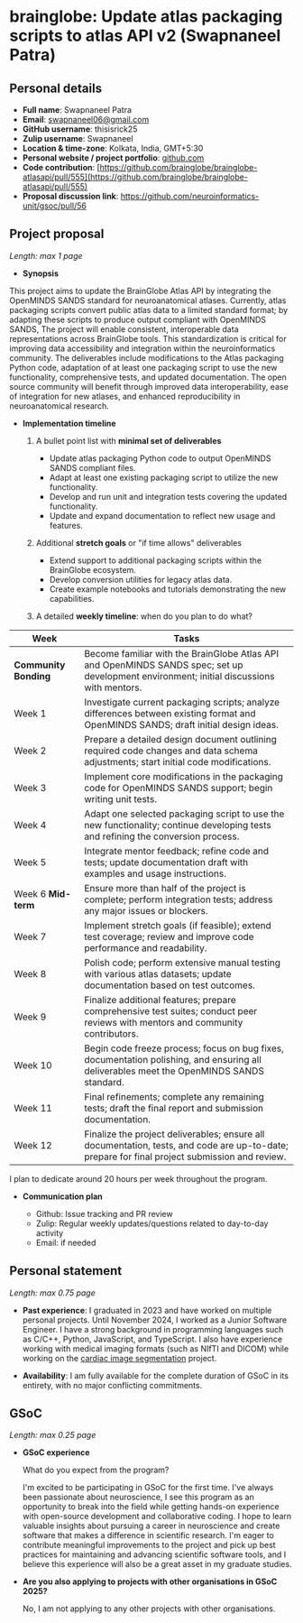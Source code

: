 
# brainglobe: Update atlas packaging scripts to atlas API v2 (Swapnaneel Patra)

## Personal details

- **Full name**: Swapnaneel Patra
- **Email**: <swapnaneel06@gmail.com>
- **GitHub username**: thisisrick25
- **Zulip username**: Swapnaneel
- **Location & time-zone**: Kolkata, India, GMT+5:30
- **Personal website / project portfolio**: [github.com](https://github.com/thisisrick25)
- **Code contribution**: [https://github.com/brainglobe/brainglobe-atlasapi/pull/555](https://github.com/brainglobe/brainglobe-atlasapi/pull/555)
- **Proposal discussion link**: https://github.com/neuroinformatics-unit/gsoc/pull/56

## Project proposal

_Length: max 1 page_

- **Synopsis**

This project aims to update the BrainGlobe Atlas API by integrating the OpenMINDS SANDS standard for neuroanatomical atlases.
Currently, atlas packaging scripts convert public atlas data to a limited standard format; by adapting these scripts to produce output compliant with OpenMINDS SANDS,
The project will enable consistent, interoperable data representations across BrainGlobe tools.
This standardization is critical for improving data accessibility and integration within the neuroinformatics community.
The deliverables include modifications to the Atlas packaging Python code, adaptation of at least one packaging script to use the new functionality,
comprehensive tests, and updated documentation.
The open source community will benefit through improved data interoperability, ease of integration for new atlases,
and enhanced reproducibility in neuroanatomical research.

- **Implementation timeline**

    1. A bullet point list with **minimal set of deliverables**
        - Update atlas packaging Python code to output OpenMINDS SANDS compliant files.
        - Adapt at least one existing packaging script to utilize the new functionality.
        - Develop and run unit and integration tests covering the updated functionality.
        - Update and expand documentation to reflect new usage and features.

    2. Additional **stretch goals** or "if time allows" deliverables
        - Extend support to additional packaging scripts within the BrainGlobe ecosystem.
        - Develop conversion utilities for legacy atlas data.
        - Create example notebooks and tutorials demonstrating the new capabilities.

    3. A detailed **weekly timeline**: when do you plan to do what?

| Week       | Tasks                                                                                                                                       |
|------------|---------------------------------------------------------------------------------------------------------------------------------------------|
| **Community Bonding**| Become familiar with the BrainGlobe Atlas API and OpenMINDS SANDS spec; set up development environment; initial discussions with mentors.      |
| Week 1     | Investigate current packaging scripts; analyze differences between existing format and OpenMINDS SANDS; draft initial design ideas.          |
| Week 2     | Prepare a detailed design document outlining required code changes and data schema adjustments; start initial code modifications.            |
| Week 3     | Implement core modifications in the packaging code for OpenMINDS SANDS support; begin writing unit tests.                                     |
| Week 4     | Adapt one selected packaging script to use the new functionality; continue developing tests and refining the conversion process.             |
| Week 5     | Integrate mentor feedback; refine code and tests; update documentation draft with examples and usage instructions.                           |
| Week 6  **Mid-term**     | Ensure more than half of the project is complete; perform integration tests; address any major issues or blockers.              |
| Week 7     | Implement stretch goals (if feasible); extend test coverage; review and improve code performance and readability.                             |
| Week 8     | Polish code; perform extensive manual testing with various atlas datasets; update documentation based on test outcomes.                        |
| Week 9     | Finalize additional features; prepare comprehensive test suites; conduct peer reviews with mentors and community contributors.              |
| Week 10    | Begin code freeze process; focus on bug fixes, documentation polishing, and ensuring all deliverables meet the OpenMINDS SANDS standard.      |
| Week 11    | Final refinements; complete any remaining tests; draft the final report and submission documentation.                              |
| Week 12    | Finalize the project deliverables; ensure all documentation, tests, and code are up-to-date; prepare for final project submission and review. |

I plan to dedicate around 20 hours per week throughout the program.

- **Communication plan**
  
  - Github: Issue tracking and PR review
  - Zulip: Regular weekly updates/questions related to day-to-day activity
  - Email: if needed


## Personal statement

_Length: max 0.75 page_

- **Past experience**: I graduated in 2023 and have worked on multiple personal projects. Until November 2024, I worked as a Junior Software Engineer. I have a strong background in programming languages such as C/C++, Python, JavaScript, and TypeScript. I also have experience working with medical imaging formats (such as NIfTI and DICOM) while working on the [cardiac image segmentation](https://github.com/thisisrick25/heart-image-segmentation) project.

- **Availability**: I am fully available for the complete duration of GSoC in its entirety, with no major conflicting commitments.


## GSoC

_Length: max 0.25 page_

- **GSoC experience**

    What do you expect from the program?
  
    I'm excited to be participating in GSoC for the first time. I've always been passionate about neuroscience, I see this program as an opportunity to break into the field while getting hands-on experience with open-source development and collaborative coding. I hope to learn valuable insights about pursuing a career in neuroscience and create software that makes a difference in scientific research. I'm eager to contribute meaningful improvements to the project and pick up best practices for maintaining and advancing scientific software tools, and I believe this experience will also be a great asset in my graduate studies.

- **Are you also applying to projects with other organisations in GSoC 2025?**

    No, I am not applying to any other projects with other organisations.
